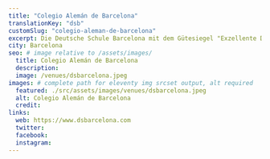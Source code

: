 ```yaml
---
title: "Colegio Alemán de Barcelona"
translationKey: "dsb"
customSlug: "colegio-aleman-de-barcelona"
excerpt: Die Deutsche Schule Barcelona mit dem Gütesiegel "Exzellente Deutsche Auslandsschule" ist ein privates Bildungszentrum in Barcelona, das 1894 gegründet wurde und seit 1977 in der Stadt Esplugas de Llobregat in Barcelona liegt.
city: Barcelona
seo: # image relative to /assets/images/
  title: Colegio Alemán de Barcelona
  description:
  image: /venues/dsbarcelona.jpeg
images: # complete path for eleventy img srcset output, alt required
  featured: ./src/assets/images/venues/dsbarcelona.jpeg
  alt: Colegio Alemán de Barcelona
  credit:
links:
  web: https://www.dsbarcelona.com
  twitter:
  facebook:
  instagram:
---
```

